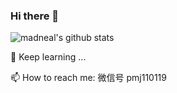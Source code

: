 ### Hi there 👋
![madneal's github stats](https://github-readme-stats.vercel.app/api?username=pmj110119&show_icons=true&theme=radical)


🔭 Keep learning ...

📫 How to reach me:   微信号 pmj110119

<!--
**pmj110119/pmj110119** is a ✨ _special_ ✨ repository because its `README.md` (this file) appears on your GitHub profile.


Here are some ideas to get you started:

- 🔭 I’m currently working on ...
- 🌱 I’m currently learning ...
- 👯 I’m looking to collaborate on ...
- 🤔 I’m looking for help with ...
- 💬 Ask me about ...
- 📫 How to reach me: 微信号pmj110119
- 😄 Pronouns: ...
- ⚡ Fun fact: ...
-->
